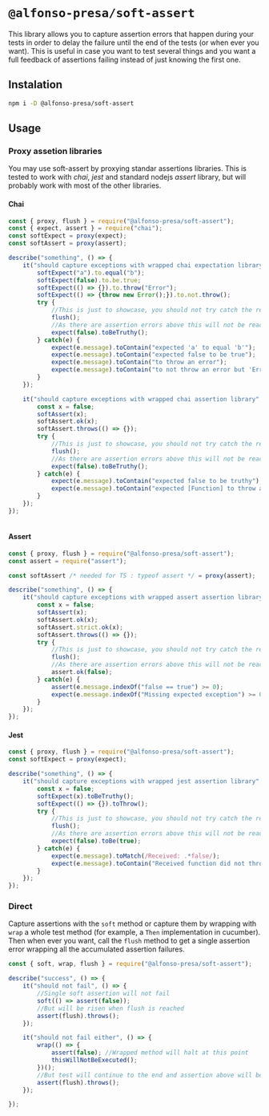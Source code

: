 # `@alfonso-presa/soft-assert`

This library allows you to capture assertion errors that happen during your tests in order to delay the failure until the end of the tests (or when ever you want). This is useful in case you want to test several things and you want a full feedback of assertions failing instead of just knowing the first one.

## Instalation

```sh
npm i -D @alfonso-presa/soft-assert
```

## Usage

### Proxy assetion libraries

You may use soft-assert by proxying standar assertions libraries. This is tested to work with *chai*, *jest* and standard nodejs *assert* library, but will probably work with most of the other libraries.

#### Chai

```js
const { proxy, flush } = require("@alfonso-presa/soft-assert");
const { expect, assert } = require("chai");
const softExpect = proxy(expect);
const softAssert = proxy(assert);

describe("something", () => {
    it("should capture exceptions with wrapped chai expectation library", () => {
        softExpect("a").to.equal("b");
        softExpect(false).to.be.true;
        softExpect(() => {}).to.throw("Error");
        softExpect(() => {throw new Error();}).to.not.throw();
        try {
            //This is just to showcase, you should not try catch the result of flush.
            flush();
            //As there are assertion errors above this will not be reached
            expect(false).toBeTruthy();
        } catch(e) {
            expect(e.message).toContain("expected 'a' to equal 'b'");
            expect(e.message).toContain("expected false to be true");
            expect(e.message).toContain("to throw an error");
            expect(e.message).toContain("to not throw an error but 'Error' was thrown");
        }
    });

    it("should capture exceptions with wrapped chai assertion library", () => {
        const x = false;
        softAssert(x);
        softAssert.ok(x);
        softAssert.throws(() => {});
        try {
            //This is just to showcase, you should not try catch the result of flush.
            flush();
            //As there are assertion errors above this will not be reached
            expect(false).toBeTruthy();
        } catch(e) {
            expect(e.message).toContain("expected false to be truthy");
            expect(e.message).toContain("expected [Function] to throw an error");
        }
    }); 
});
   
```

#### Assert

```js
const { proxy, flush } = require("@alfonso-presa/soft-assert");
const assert = require("assert");

const softAssert /* needed for TS : typeof assert */ = proxy(assert);

describe("something", () => {
    it("should capture exceptions with wrapped assert assertion library", () => {
        const x = false;
        softAssert(x);
        softAssert.ok(x);
        softAssert.strict.ok(x);
        softAssert.throws(() => {});
        try {
            //This is just to showcase, you should not try catch the result of flush.
            flush();
            //As there are assertion errors above this will not be reached
            assert.ok(false);
        } catch(e) {
            assert(e.message.indexOf("false == true") >= 0);
            expect(e.message.indexOf("Missing expected exception") >= 0);
        }
    });
});
```

#### Jest

```js
const { proxy, flush } = require("@alfonso-presa/soft-assert");
const softExpect = proxy(expect);

describe("something", () => {
    it("should capture exceptions with wrapped jest assertion library", () => {
        const x = false;
        softExpect(x).toBeTruthy();
        softExpect(() => {}).toThrow();
        try {
            //This is just to showcase, you should not try catch the result of flush.
            flush();
            //As there are assertion errors above this will not be reached
            expect(false).toBe(true);
        } catch(e) {
            expect(e.message).toMatch(/Received: .*false/);
            expect(e.message).toContain("Received function did not throw");
        }
    });
});
```

### Direct

Capture assertions with the `soft` method or capture them by wrapping with `wrap` a whole test method (for example, a `Then` implementation in cucumber). Then when ever you want, call the `flush` method to get a single assertion error wrapping all the accumulated assertion failures.

```js
const { soft, wrap, flush } = require("@alfonso-presa/soft-assert");

describe("success", () => {
    it("should not fail", () => {
        //Single soft assertion will not fail
        soft(() => assert(false));
        //But will be risen when flush is reached
        assert(flush).throws();
    });

    it("should not fail either", () => {
        wrap(() => {
            assert(false); //Wrapped method will halt at this point
            thisWillNotBeExecuted();
        })();
        //But test will continue to the end and assertion above will be keept until flush is called
        assert(flush).throws();
    });

});
```
